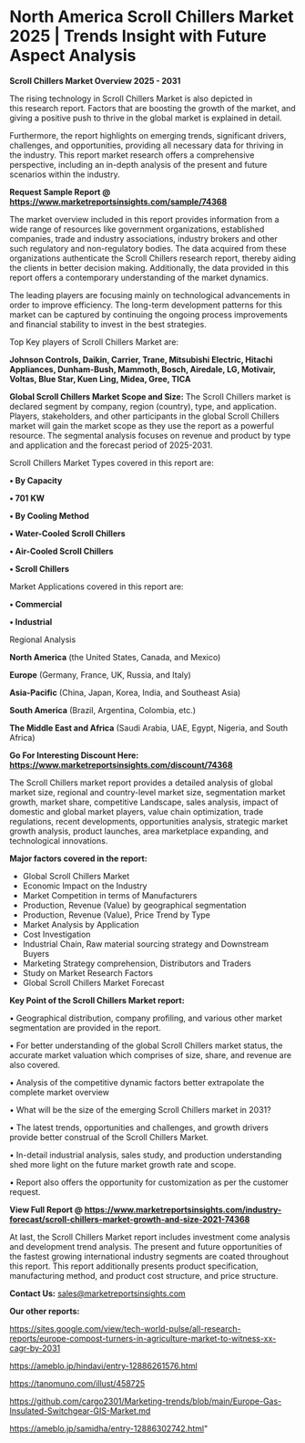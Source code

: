 # North America Scroll Chillers Market 2025 | Trends Insight with Future Aspect Analysis

<Strong> Scroll Chillers Market Overview 2025 - 2031</strong>

The rising technology in Scroll Chillers Market is also depicted in this research report. Factors that are boosting the growth of the market, and giving a positive push to thrive in the global market is explained in detail.

Furthermore, the report highlights on emerging trends, significant drivers, challenges, and opportunities, providing all necessary data for thriving in the industry. This report market research offers a comprehensive perspective, including an in-depth analysis of the present and future scenarios within the industry.

<strong>Request Sample Report @ <a href=https://www.marketreportsinsights.com/sample/74368>https://www.marketreportsinsights.com/sample/74368</a></strong>

The market overview included in this report provides information from a wide range of resources like government organizations, established companies, trade and industry associations, industry brokers and other such regulatory and non-regulatory bodies. The data acquired from these organizations authenticate the Scroll Chillers research report, thereby aiding the clients in better decision making. Additionally, the data provided in this report offers a contemporary understanding of the market dynamics.

The leading players are focusing mainly on technological advancements in order to improve efficiency. The long-term development patterns for this market can be captured by continuing the ongoing process improvements and financial stability to invest in the best strategies.

Top Key players of Scroll Chillers Market are:

<strong>Johnson Controls, Daikin, Carrier, Trane, Mitsubishi Electric, Hitachi Appliances, Dunham-Bush, Mammoth, Bosch, Airedale, LG, Motivair, Voltas, Blue Star, Kuen Ling, Midea, Gree, TICA</strong>

<strong><b>Global Scroll Chillers Market Scope and Size:</b></strong>
The Scroll Chillers market is declared segment by company, region (country), type, and application. Players, stakeholders, and other participants in the global Scroll Chillers market will gain the market scope as they use the report as a powerful resource. The segmental analysis focuses on revenue and product by type and application and the forecast period of 2025-2031.

Scroll Chillers Market Types covered in this report are:

<strong>• By Capacity

• 701 KW

• By Cooling Method

• Water-Cooled Scroll Chillers

• Air-Cooled Scroll Chillers

• Scroll Chillers</strong>

Market Applications covered in this report are:

<strong>• Commercial

• Industrial</strong> 

Regional Analysis

<strong>North America</strong> (the United States, Canada, and Mexico)

<strong>Europe</strong> (Germany, France, UK, Russia, and Italy)

<strong>Asia-Pacific</strong> (China, Japan, Korea, India, and Southeast Asia)

<strong>South America</strong> (Brazil, Argentina, Colombia, etc.)

<strong>The Middle East and Africa</strong> (Saudi Arabia, UAE, Egypt, Nigeria, and South Africa)

<strong>Go For Interesting Discount Here: <a href=https://www.marketreportsinsights.com/discount/74368>https://www.marketreportsinsights.com/discount/74368</a></strong>

The Scroll Chillers market report provides a detailed analysis of global market size, regional and country-level market size, segmentation market growth, market share, competitive Landscape, sales analysis, impact of domestic and global market players, value chain optimization, trade regulations, recent developments, opportunities analysis, strategic market growth analysis, product launches, area marketplace expanding, and technological innovations.

<strong><b>Major factors covered in the report:</b></strong>
<ul>
  <li>Global Scroll Chillers Market </li>
  <li>Economic Impact on the Industry</li>
  <li>Market Competition in terms of Manufacturers</li>
  <li>Production, Revenue (Value) by geographical segmentation</li>
  <li>Production, Revenue (Value), Price Trend by Type</li>
  <li>Market Analysis by Application</li>
  <li>Cost Investigation</li>
  <li>Industrial Chain, Raw material sourcing strategy and Downstream Buyers</li>
  <li>Marketing Strategy comprehension, Distributors and Traders</li>
  <li>Study on Market Research Factors</li>
  <li>Global Scroll Chillers Market Forecast</li>
</ul>

<strong><b>Key Point of the Scroll Chillers Market report:</b></strong>

• Geographical distribution, company profiling, and various other market segmentation are provided in the report.

• For better understanding of the global Scroll Chillers market status, the accurate market valuation which comprises of size, share, and revenue are also covered.

• Analysis of the competitive dynamic factors better extrapolate the complete market overview

• What will be the size of the emerging Scroll Chillers market in 2031?

• The latest trends, opportunities and challenges, and growth drivers provide better construal of the Scroll Chillers Market.

• In-detail industrial analysis, sales study, and production understanding shed more light on the future market growth rate and scope.

• Report also offers the opportunity for customization as per the customer request.

<strong><b>View Full Report @ <a href=https://www.marketreportsinsights.com/industry-forecast/scroll-chillers-market-growth-and-size-2021-74368>https://www.marketreportsinsights.com/industry-forecast/scroll-chillers-market-growth-and-size-2021-74368</a></b></strong>


At last, the Scroll Chillers Market report includes investment come analysis and development trend analysis. The present and future opportunities of the fastest growing international industry segments are coated throughout this report. This report additionally presents product specification, manufacturing method, and product cost structure, and price structure.

<strong>Contact Us:</strong>
sales@marketreportsinsights.com

<strong>Our other reports:</strong>

<a href=https://sites.google.com/view/tech-world-pulse/all-research-reports/europe-compost-turners-in-agriculture-market-to-witness-xx-cagr-by-2031>https://sites.google.com/view/tech-world-pulse/all-research-reports/europe-compost-turners-in-agriculture-market-to-witness-xx-cagr-by-2031</a>

<a href=https://ameblo.jp/hindavi/entry-12886261576.html>https://ameblo.jp/hindavi/entry-12886261576.html</a>

<a href=https://tanomuno.com/illust/458725>https://tanomuno.com/illust/458725</a>

<a href=https://github.com/cargo2301/Marketing-trends/blob/main/Europe-Gas-Insulated-Switchgear-GIS-Market.md>https://github.com/cargo2301/Marketing-trends/blob/main/Europe-Gas-Insulated-Switchgear-GIS-Market.md</a>

<a href=https://ameblo.jp/samidha/entry-12886302742.html>https://ameblo.jp/samidha/entry-12886302742.html</a>"

